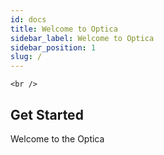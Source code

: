 ```yaml
---
id: docs
title: Welcome to Optica
sidebar_label: Welcome to Optica
sidebar_position: 1
slug: /
---
```



    <br />

## Get Started 
Welcome to the Optica